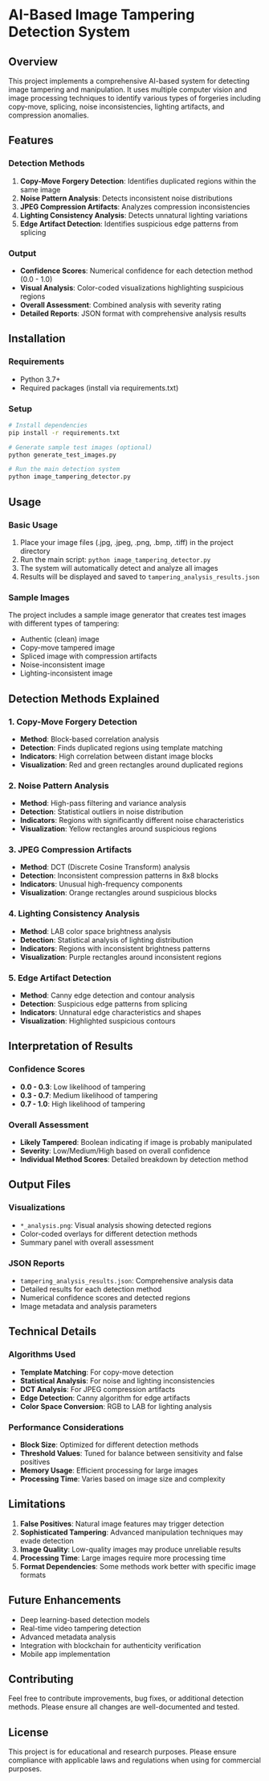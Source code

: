 # AI-Based Image Tampering Detection System

## Overview
This project implements a comprehensive AI-based system for detecting image tampering and manipulation. It uses multiple computer vision and image processing techniques to identify various types of forgeries including copy-move, splicing, noise inconsistencies, lighting artifacts, and compression anomalies.

## Features

### Detection Methods
1. **Copy-Move Forgery Detection**: Identifies duplicated regions within the same image
2. **Noise Pattern Analysis**: Detects inconsistent noise distributions
3. **JPEG Compression Artifacts**: Analyzes compression inconsistencies
4. **Lighting Consistency Analysis**: Detects unnatural lighting variations
5. **Edge Artifact Detection**: Identifies suspicious edge patterns from splicing

### Output
- **Confidence Scores**: Numerical confidence for each detection method (0.0 - 1.0)
- **Visual Analysis**: Color-coded visualizations highlighting suspicious regions
- **Overall Assessment**: Combined analysis with severity rating
- **Detailed Reports**: JSON format with comprehensive analysis results

## Installation

### Requirements
- Python 3.7+
- Required packages (install via requirements.txt)

### Setup
```bash
# Install dependencies
pip install -r requirements.txt

# Generate sample test images (optional)
python generate_test_images.py

# Run the main detection system
python image_tampering_detector.py
```

## Usage

### Basic Usage
1. Place your image files (.jpg, .jpeg, .png, .bmp, .tiff) in the project directory
2. Run the main script: `python image_tampering_detector.py`
3. The system will automatically detect and analyze all images
4. Results will be displayed and saved to `tampering_analysis_results.json`

### Sample Images
The project includes a sample image generator that creates test images with different types of tampering:
- Authentic (clean) image
- Copy-move tampered image
- Spliced image with compression artifacts
- Noise-inconsistent image
- Lighting-inconsistent image

## Detection Methods Explained

### 1. Copy-Move Forgery Detection
- **Method**: Block-based correlation analysis
- **Detection**: Finds duplicated regions using template matching
- **Indicators**: High correlation between distant image blocks
- **Visualization**: Red and green rectangles around duplicated regions

### 2. Noise Pattern Analysis
- **Method**: High-pass filtering and variance analysis
- **Detection**: Statistical outliers in noise distribution
- **Indicators**: Regions with significantly different noise characteristics
- **Visualization**: Yellow rectangles around suspicious regions

### 3. JPEG Compression Artifacts
- **Method**: DCT (Discrete Cosine Transform) analysis
- **Detection**: Inconsistent compression patterns in 8x8 blocks
- **Indicators**: Unusual high-frequency components
- **Visualization**: Orange rectangles around suspicious blocks

### 4. Lighting Consistency Analysis
- **Method**: LAB color space brightness analysis
- **Detection**: Statistical analysis of lighting distribution
- **Indicators**: Regions with inconsistent brightness patterns
- **Visualization**: Purple rectangles around inconsistent regions

### 5. Edge Artifact Detection
- **Method**: Canny edge detection and contour analysis
- **Detection**: Suspicious edge patterns from splicing
- **Indicators**: Unnatural edge characteristics and shapes
- **Visualization**: Highlighted suspicious contours

## Interpretation of Results

### Confidence Scores
- **0.0 - 0.3**: Low likelihood of tampering
- **0.3 - 0.7**: Medium likelihood of tampering
- **0.7 - 1.0**: High likelihood of tampering

### Overall Assessment
- **Likely Tampered**: Boolean indicating if image is probably manipulated
- **Severity**: Low/Medium/High based on overall confidence
- **Individual Method Scores**: Detailed breakdown by detection method

## Output Files

### Visualizations
- `*_analysis.png`: Visual analysis showing detected regions
- Color-coded overlays for different detection methods
- Summary panel with overall assessment

### JSON Reports
- `tampering_analysis_results.json`: Comprehensive analysis data
- Detailed results for each detection method
- Numerical confidence scores and detected regions
- Image metadata and analysis parameters

## Technical Details

### Algorithms Used
- **Template Matching**: For copy-move detection
- **Statistical Analysis**: For noise and lighting inconsistencies
- **DCT Analysis**: For JPEG compression artifacts
- **Edge Detection**: Canny algorithm for edge artifacts
- **Color Space Conversion**: RGB to LAB for lighting analysis

### Performance Considerations
- **Block Size**: Optimized for different detection methods
- **Threshold Values**: Tuned for balance between sensitivity and false positives
- **Memory Usage**: Efficient processing for large images
- **Processing Time**: Varies based on image size and complexity

## Limitations

1. **False Positives**: Natural image features may trigger detection
2. **Sophisticated Tampering**: Advanced manipulation techniques may evade detection
3. **Image Quality**: Low-quality images may produce unreliable results
4. **Processing Time**: Large images require more processing time
5. **Format Dependencies**: Some methods work better with specific image formats

## Future Enhancements

- Deep learning-based detection models
- Real-time video tampering detection
- Advanced metadata analysis
- Integration with blockchain for authenticity verification
- Mobile app implementation

## Contributing
Feel free to contribute improvements, bug fixes, or additional detection methods. Please ensure all changes are well-documented and tested.

## License
This project is for educational and research purposes. Please ensure compliance with applicable laws and regulations when using for commercial purposes.
